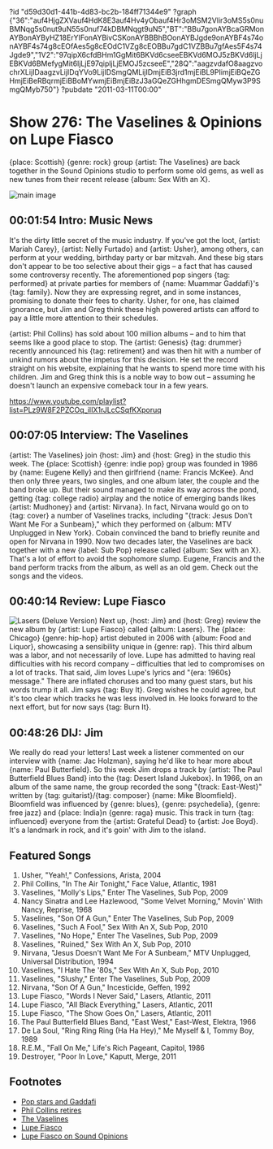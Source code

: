 ?id "d59d30d1-441b-4d83-bc2b-184ff71344e9"
?graph {"36":"auf4HjgZXVauf4HdK8E3auf4Hv4yObauf4Hr3oMSM2Vlir3oMS5s0nuBMNqg5s0nut9uN55s0nuf74kDBMNqgt9uN5","BT":"BBu7gonAYBcaGRMonAYBonAYByHZ18ErYIFonAYBivCSKonAYBBBhBOonAYBJgde9onAYBF4s74onAYBF4s74g8cEOfAes5g8cEOdC1VZg8cEOBBu7gdC1VZBBu7gfAes5F4s74Jgde9","1V2":"97qipX6cfdBHm1GgMit6BKVd6cseeEBKVd6MOJ5zBKVd6ljLjEBKVd6BMefygMit6ljLjE97qipljLjEMOJ5zcseeE","28Q":"aagzvdafO8aagzvochrXLijIDaagzvLijIDqYVo9LijIDSmgQMLijIDmjEiB3jrd1mjEiBL9PIimjEiBQeZGHmjEiBeRBqrmjEiBBoMYwmjEiBmjEiBzJ3aGQeZGHhgmDESmgQMyw3P9SmgQMyb750"}
?pubdate "2011-03-11T00:00"

# Show 276: The Vaselines & Opinions on Lupe Fiasco
{place: Scottish} {genre: rock} group {artist: The Vaselines} are back together in the Sound Opinions studio to perform some old gems, as well as new tunes from their recent release {album: Sex With an X}.

![main image](https://static.soundopinions.org/images/2011/vaselines.jpg)

## 00:01:54 Intro: Music News
It's the dirty little secret of the music industry. If you've got the loot, {artist: Mariah Carey}, {artist: Nelly Furtado} and {artist: Usher}, among others, can perform at your wedding, birthday party or bar mitzvah. And these big stars don't appear to be too selective about their gigs – a fact that has caused some controversy recently. The aforementioned pop singers {tag: performed} at private parties for members of {name: Muammar Gaddafi}'s {tag: family}. Now they are expressing regret, and in some instances, promising to donate their fees to charity. Usher, for one, has claimed ignorance, but Jim and Greg think these high powered artists can afford to pay a little more attention to their schedules.

{artist: Phil Collins} has sold about 100 million albums – and to him that seems like a good place to stop. The {artist: Genesis} {tag: drummer} recently announced his {tag: retirement} and was then hit with a number of unkind rumors about the impetus for this decision. He set the record straight on his website, explaining that he wants to spend more time with his children. Jim and Greg think this is a noble way to bow out – assuming he doesn't launch an expensive comeback tour in a few years. 

https://www.youtube.com/playlist?list=PLz9W8F2PZCOq_ilIX1rJLcCSqfKXporuq

## 00:07:05 Interview: The Vaselines
{artist: The Vaselines} join {host: Jim} and {host: Greg} in the studio this week. The {place: Scottish} {genre: indie pop} group was founded in 1986 by {name: Eugene Kelly} and then girlfriend {name: Francis McKee}. And then only three years, two singles, and one album later, the couple and the band broke up. But their sound managed to make its way across the pond, getting {tag: college radio} airplay and the notice of emerging bands likes {artist: Mudhoney} and {artist: Nirvana}. In fact, Nirvana would go on to {tag: cover} a number of Vaselines tracks, including "{track: Jesus Don't Want Me For a Sunbeam}," which they performed on {album: MTV Unplugged in New York}. Cobain convinced the band to briefly reunite and open for Nirvana in 1990. Now two decades later, the Vaselines are back together with a new {label: Sub Pop} release called {album: Sex with an X}. That's a lot of effort to avoid the sophomore slump. Eugene, Francis and the band perform tracks from the album, as well as an old gem. Check out the songs and the videos. 


## 00:40:14 Review: Lupe Fiasco
![Lasers (Deluxe Version)](https://static.soundopinions.org/assets/276/1V20.jpg)
Next up, {host: Jim} and {host: Greg} review the new album by {artist: Lupe Fiasco} called {album: Lasers}. The {place: Chicago} {genre: hip-hop} artist debuted in 2006 with {album: Food and Liquor}, showcasing a sensibility unique in {genre: rap}. This third album was a labor, and not necessarily of love. Lupe has admitted to having real difficulties with his record company – difficulties that led to compromises on a lot of tracks. That said, Jim loves Lupe's lyrics and "{era: 1960s} message." There are inflated choruses and too many guest stars, but his words trump it all. Jim says {tag: Buy It}. Greg wishes he could agree, but it's too clear which tracks he was less involved in. He looks forward to the next effort, but for now says {tag: Burn It}.

## 00:48:26 DIJ: Jim
We really do read your letters! Last week a listener commented on our interview with {name: Jac Holzman}, saying he'd like to hear more about {name: Paul Butterfield}. So this week Jim drops a track by {artist: The Paul Butterfield Blues Band} into the {tag: Desert Island Jukebox}. In 1966, on an album of the same name, the group recorded the song "{track: East-West}" written by {tag: guitarist}/{tag: composer} {name: Mike Bloomfield}. Bloomfield was influenced by {genre: blues}, {genre: psychedelia}, {genre: free jazz} and {place: India}n {genre: raga} music. This track in turn {tag: influenced} everyone from the {artist: Grateful Dead} to {artist: Joe Boyd}. It's a landmark in rock, and it's goin' with Jim to the island.

## Featured Songs
1. Usher, "Yeah!," Confessions, Arista, 2004
2. Phil Collins, "In The Air Tonight," Face Value, Atlantic, 1981
3. Vaselines, "Molly's Lips," Enter The Vaselines, Sub Pop, 2009
4. Nancy Sinatra and Lee Hazlewood, "Some Velvet Morning," Movin' With Nancy, Reprise, 1968
5. Vaselines, "Son Of A Gun," Enter The Vaselines, Sub Pop, 2009
6. Vaselines, "Such A Fool," Sex With An X, Sub Pop, 2010
7. Vaselines, "No Hope," Enter The Vaselines, Sub Pop, 2009
8. Vaselines, "Ruined," Sex With An X, Sub Pop, 2010
9. Nirvana, "Jesus Doesn't Want Me For A Sunbeam," MTV Unplugged, Universal Distribution, 1994
10. Vaselines, "I Hate The '80s," Sex With An X, Sub Pop, 2010
11. Vaselines, "Slushy," Enter The Vaselines, Sub Pop, 2009
12. Nirvana, "Son Of A Gun," Incesticide, Geffen, 1992
13. Lupe Fiasco, "Words I Never Said," Lasers, Atlantic, 2011
14. Lupe Fiasco, "All Black Everything," Lasers, Atlantic, 2011
15. Lupe Fiasco, "The Show Goes On," Lasers, Atlantic, 2011
16. The Paul Butterfield Blues Band, "East West," East-West, Elektra, 1966
17. De La Soul, "Ring Ring Ring (Ha Ha Hey)," Me Myself & I, Tommy Boy, 1989
18. R.E.M., "Fall On Me," Life's Rich Pageant, Capitol, 1986
19. Destroyer, "Poor In Love," Kaputt, Merge, 2011

## Footnotes
- [Pop stars and Gaddafi](http://www.nytimes.com/2011/02/23/world/africa/23cables.html)
- [Phil Collins retires](http://www.telegraph.co.uk/culture/music/rockandpopmusic/8360584/Phil-Collins-calls-time-on-music-career.html)
- [The Vaselines](http://www.thevaselines.co.uk/)
- [Lupe Fiasco](http://www.lupefiasco.com/)
- [Lupe Fiasco on Sound Opinions](/show/62/)
